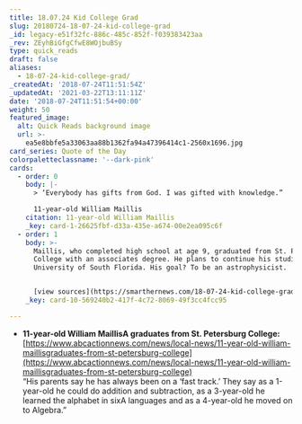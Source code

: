 ```yaml
---
title: 18.07.24 Kid College Grad
slug: 20180724-18-07-24-kid-college-grad
_id: legacy-e51f32fc-886c-485c-852f-f039383423aa
_rev: ZEyhBiGfgCfwE8WOjbuBSy
type: quick_reads
draft: false
aliases:
  - 18-07-24-kid-college-grad/
_createdAt: '2018-07-24T11:51:54Z'
_updatedAt: '2021-03-22T13:11:11Z'
date: '2018-07-24T11:51:54+00:00'
weight: 50
featured_image:
  alt: Quick Reads background image
  url: >-
    ea5e8bbfe5a33063aa88b1362fa94a47396414c1-2560x1696.jpg
card_series: Quote of the Day
colorpaletteclassname: '--dark-pink'
cards:
  - order: 0
    body: |-
      > ‘Everybody has gifts from God. I was gifted with knowledge.”

      11-year-old William Maillis
    citation: 11-year-old William Maillis
    _key: card-1-26625fbf-d33a-435e-a674-00e2ea095c6f
  - order: 1
    body: >-
      Maillis, who completed high school at age 9, graduated from St. Petersburg
      College with an associates degree. He plans to continue his studies at the
      University of South Florida. His goal? To be an astrophysicist.


      [view sources](https://smarthernews.com/18-07-24-kid-college-grad/)
    _key: card-10-569240b2-417f-4c72-8069-49f3cc4fcc95

---
```

* **11-year-old William MaillisA graduates from St. Petersburg College:**  
[https://www.abcactionnews.com/news/local-news/11-year-old-william-maillisgraduates-from-st-petersburg-college](https://www.abcactionnews.com/news/local-news/11-year-old-william-maillisgraduates-from-st-petersburg-college)  
“His parents say he has always been on a ‘fast track.’ They say as a 1-year-old he could do addition and subtraction, as a 3-year-old he learned the alphabet in sixA languages and as a 4-year-old he moved on to Algebra.”